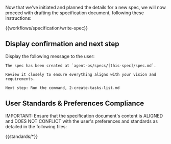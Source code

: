 Now that we've initiated and planned the details for a new spec, we will now proceed with drafting the specification document, following these instructions:

{{workflows/specification/write-spec}}

## Display confirmation and next step

Display the following message to the user:

```
The spec has been created at `agent-os/specs/[this-spec]/spec.md`.

Review it closely to ensure everything aligns with your vision and requirements.

Next step: Run the command, 2-create-tasks-list.md
```

## User Standards & Preferences Compliance

IMPORTANT: Ensure that the specification document's content is ALIGNED and DOES NOT CONFLICT with the user's preferences and standards as detailed in the following files:

{{standards/*}}
